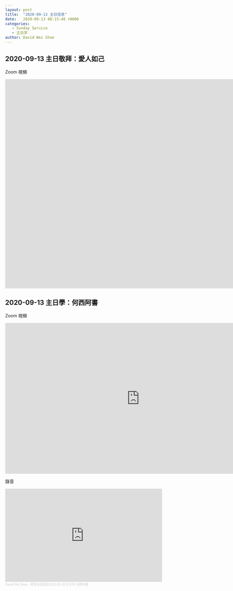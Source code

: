 ```yaml
---
layout: post
title:  "2020-09-13 主日信息"
date:   2020-09-13 08:15:48 +0000
categories:
   - Sunday Service
   - 主日学
author: David Wei Shao
---
```


## 2020-09-13 主日敬拜：愛人如己  
Zoom 視頻

<div class="embed-responsive embed-responsive-16by9">
<iframe width="1779" height="673" src="https://www.youtube.com/embed/A2HryxOOFJ8" frameborder="0" allow="accelerometer; autoplay; encrypted-media; gyroscope; picture-in-picture" allowfullscreen></iframe>
</div>

## 2020-09-13 主日學：何西阿書

Zoom 視頻  

<div class="embed-responsive embed-responsive-16by9">
<iframe width="862" height="485" src="https://www.youtube.com/embed/CjBgo6zjGSI" frameborder="0" allow="accelerometer; autoplay; encrypted-media; gyroscope; picture-in-picture" allowfullscreen></iframe>
</div>

錄音  
<div class="embed-responsive">
<iframe width="100%" height="300" scrolling="no" frameborder="no" allow="autoplay" src="https://w.soundcloud.com/player/?url=https%3A//api.soundcloud.com/tracks/892645405&color=%23ff5500&auto_play=false&hide_related=false&show_comments=true&show_user=true&show_reposts=false&show_teaser=true&visual=true"></iframe><div style="font-size: 10px; color: #cccccc;line-break: anywhere;word-break: normal;overflow: hidden;white-space: nowrap;text-overflow: ellipsis; font-family: Interstate,Lucida Grande,Lucida Sans Unicode,Lucida Sans,Garuda,Verdana,Tahoma,sans-serif;font-weight: 100;"><a href="https://soundcloud.com/david-weidong-shao" title="David Wei Shao" target="_blank" style="color: #cccccc; text-decoration: none;">David Wei Shao</a> · <a href="https://soundcloud.com/david-weidong-shao/2020-09-13a" title="常青谷国语堂2020-09-13 主日学  何西阿書" target="_blank" style="color: #cccccc; text-decoration: none;">常青谷国语堂2020-09-13 主日学  何西阿書</a></div>






